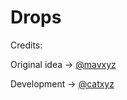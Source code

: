 # Drops
Credits:

Original idea -> [@mavxyz](https://github.com/mavxyz)

Development -> [@catxyz](https://github.com/catxyz)
